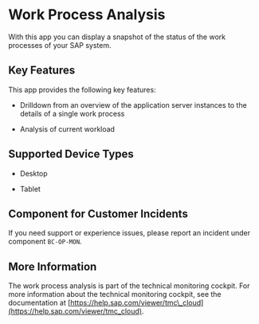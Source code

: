 <!-- loio4931945f4b4a4112a36e6ef552536662 -->

# Work Process Analysis



With this app you can display a snapshot of the status of the work processes of your SAP system.



<a name="loio4931945f4b4a4112a36e6ef552536662__section_nw4_xvf_wnb"/>

## Key Features

This app provides the following key features:



-   Drilldown from an overview of the application server instances to the details of a single work process

-   Analysis of current workload




<a name="loio4931945f4b4a4112a36e6ef552536662__supported_devices"/>

## Supported Device Types

-   Desktop

-   Tablet




<a name="loio4931945f4b4a4112a36e6ef552536662__customer_component"/>

## Component for Customer Incidents

If you need support or experience issues, please report an incident under component `BC-OP-MON`.



<a name="loio4931945f4b4a4112a36e6ef552536662__section_bt3_wxg_wnb"/>

## More Information

The work process analysis is part of the technical monitoring cockpit. For more information about the technical monitoring cockpit, see the documentation at [https://help.sap.com/viewer/tmc\_cloud](https://help.sap.com/viewer/tmc_cloud).

